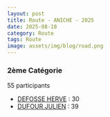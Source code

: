 ```yaml
---
layout: post
title: Route - ANICHE - 2025
date: 2025-08-10
category: Route
tags: Route
image: assets/img/blog/road.png
---
```


### 2ème Catégorie
55 participants
- [DEFOSSE HERVE](https://teamspecializedlille.cc/coureurs/defosseherve) : 30
- [DUFOUR JULIEN](https://teamspecializedlille.cc/coureurs/dufourjulien) : 39
